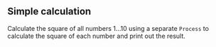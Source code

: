 ## Simple calculation

Calculate the square of all numbers 1...10 using a separate `Process` to
calculate the square of each number and print out the result.
